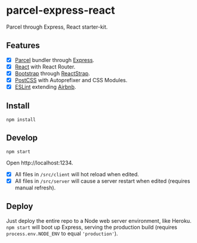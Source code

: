# parcel-express-react

Parcel through Express, React starter-kit.

## Features

- [x] [Parcel](https://parceljs.org/) bundler through [Express](https://expressjs.com/).
- [x] [React](https://reactjs.org/) with React Router.
- [x] [Bootstrap](https://getbootstrap.com/) through [ReactStrap](https://reactstrap.github.io/).
- [x] [PostCSS](https://postcss.org/) with Autoprefixer and CSS Modules.
- [x] [ESLint](https://eslint.org/) extending [Airbnb](https://github.com/airbnb/javascript#readme).

## Install

```shell
npm install
```

## Develop

```shell
npm start
```

Open http://localhost:1234.

- [x] All files in `/src/client` will hot reload when edited.
- [x] All files in `/src/server` will cause a server restart when edited (requires manual refresh).

## Deploy

Just deploy the entire repo to a Node web server environment, like Heroku. `npm start` will boot up Express, serving the production build (requires `process.env.NODE_ENV` to equal `'production'`).
